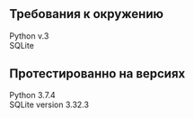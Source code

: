 #
## Требования к окружению
Python v.3  
SQLite
## Протестированно на версиях 
Python 3.7.4  
SQLite version 3.32.3  